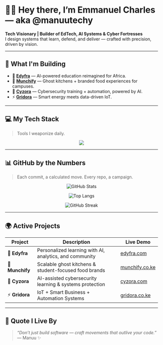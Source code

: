 # 👋🏽 Hey there, I’m Emmanuel Charles — aka @manuutechy

**Tech Visionary | Builder of EdTech, AI Systems & Cyber Fortresses**  
I design systems that learn, defend, and deliver — crafted with precision, driven by vision.

---

## 🚀 What I'm Building
- 🔬 [**Edyfra**](https://edyfra.com) — AI-powered education reimagined for Africa.
- 🍔 [**Munchify**](https://munchify.co.ke) — Ghost kitchens + branded food experiences for campuses.
- 🔐 [**Cyzora**](https://cyzora.com) — Cybersecurity training + automation, powered by AI.
- ⚡ [**Gridora**](https://gridora.co.ke) — Smart energy meets data-driven IoT.

---

## 💻 My Tech Stack  
> Tools I weaponize daily.

<div align="center">
  
  <img src="https://skillicons.dev/icons?i=react,nextjs,laravel,python,tailwind,figma,js,ts,firebase,mysql,postgres,linux,docker,bash" />

</div>

---

## 📊 GitHub by the Numbers

> Each commit, a calculated move. Every repo, a campaign.

<div align="center">

![GitHub Stats](https://github-readme-stats.vercel.app/api?username=manuutechy&show_icons=true&theme=radical&hide_border=true&custom_title=ManuuTechy's+Stats)
  
![Top Langs](https://github-readme-stats.vercel.app/api/top-langs/?username=manuutechy&layout=compact&theme=radical&hide_border=true)

![GitHub Streak](https://github-readme-streak-stats.herokuapp.com?user=manuutechy&theme=radical&hide_border=true)

</div>

---

## 🌍 Active Projects
| Project     | Description | Live Demo |
|-------------|-------------|-----------|
| 🧠 **Edyfra**    | Personalized learning with AI, analytics, and community | [edyfra.com](https://edyfra.com) |
| 🍔 **Munchify**  | Scalable ghost kitchens & student-focused food brands | [munchify.co.ke](https://munchify.co.ke) |
| 🔐 **Cyzora**    | AI-assisted cybersecurity learning & systems protection | [cyzora.com](https://cyzora.com) |
| ⚡ **Gridora**   | IoT + Smart Business + Automation Systems | [gridora.co.ke](https://gridora.co.ke) |

---

## 📌 Quote I Live By
> _“Don’t just build software — craft movements that outlive your code.”_  
> — Manuu ✨

